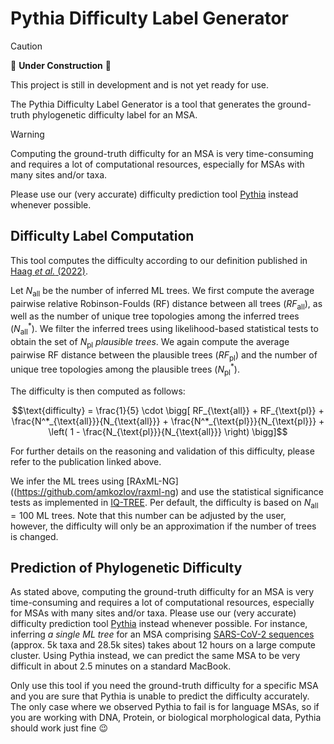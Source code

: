 # Pythia Difficulty Label Generator

> [!CAUTION]
> 🚧 **Under Construction** 🚧
> 
> This project is still in development and is not yet ready for use.

The Pythia Difficulty Label Generator is a tool that generates the ground-truth phylogenetic difficulty label for an
MSA.

> [!WARNING]
> Computing the ground-truth difficulty for an MSA is very time-consuming and requires a lot of computational resources,
> especially for MSAs with many sites and/or taxa.
> 
> Please use our (very accurate) difficulty prediction tool [Pythia](https://github.com/tschuelia/PyPythia) instead
> whenever possible.

## Difficulty Label Computation

This tool computes the difficulty according to our definition published in [Haag _et
al._ (2022)](https://doi.org/10.1093/molbev/msac254).

Let $`N_{\text{all}}`$ be the number of inferred ML trees.
We first compute the average pairwise relative Robinson-Foulds (RF) distance between all trees ($`RF_{\text{all}}`$), as
well as the number of unique tree topologies among the inferred trees ($`N^*_{\text{all}}`$).
We filter the inferred trees using likelihood-based statistical tests to obtain the set of $`N_{\text{pl}}`$ _plausible
trees_.
We again compute the average pairwise RF distance between the plausible trees ($`RF_{\text{pl}}`$) and the number of
unique tree topologies among the plausible trees ($`N^*_{\text{pl}}`$).

The difficulty is then computed as follows:

```math
\text{difficulty} = \frac{1}{5} \cdot \bigg[ RF_{\text{all}} + RF_{\text{pl}}
+ \frac{N^*_{\text{all}}}{N_{\text{all}}} + \frac{N^*_{\text{pl}}}{N_{\text{pl}}}
+ \left( 1 - \frac{N_{\text{pl}}}{N_{\text{all}}} \right) \bigg]
```

For further details on the reasoning and validation of this difficulty, please refer to the publication linked above.

We infer the ML trees using [RAxML-NG]((https://github.com/amkozlov/raxml-ng) and use the statistical significance tests
as implemented in [IQ-TREE](http://www.iqtree.org).
Per default, the difficulty is based on $`N_{\text{all}}=100`$ ML trees.
Note that this number can be adjusted by the user, however, the difficulty will only be an approximation if the number
of trees is changed.

## Prediction of Phylogenetic Difficulty

As stated above, computing the ground-truth difficulty for an MSA is very time-consuming and requires a lot of
computational resources, especially for MSAs with many sites and/or taxa. 
Please use our (very accurate) difficulty prediction tool [Pythia](https://github.com/tschuelia/PyPythia) instead
whenever possible.
For instance, inferring _a single ML tree_ for an MSA
comprising [SARS-CoV-2 sequences](https://doi.org/10.1093/molbev/msaa314) (approx. 5k taxa and 28.5k sites) takes about
12 hours on a large compute cluster. Using Pythia instead, we can predict the same MSA to be very difficult in about 2.5
minutes on a standard MacBook. 

Only use this tool if you need the ground-truth difficulty for a specific MSA and you are sure that Pythia is unable to
predict the difficulty accurately.
The only case where we observed Pythia to fail is for language MSAs, so if you are working with DNA, Protein, or
biological morphological data, Pythia should work just fine 😉 

